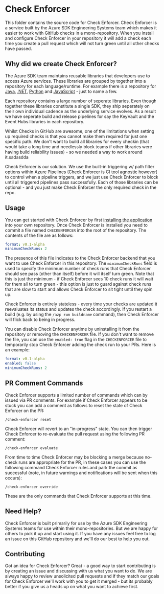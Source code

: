 # Check Enforcer


This folder contains the source code for Check Enforcer. Check Enforcer is a service built by the Azure SDK Engineering Systems team which makes it easier to work with GitHub checks in a mono-repository. When you install and configure Check Enforcer in your repository it will add a check each time you create a pull request which will not turn green until all other checks have passed.

## Why did we create Check Enforcer?

The Azure SDK team maintains reusable libraries that developers use to access Azure services. These libraries are grouped by together into a repository for each language/runtime. For example there is a repository for [Java](https://github.com/azure/azure-sdk-for-java), [.NET](https://github.com/azure/azure-sdk-for-net), [Python](https://github.com/azure/azure-sdk-for-python) and [JavaScript](https://github.com/azure/azure-sdk-for-javascript) - just to name a few.

Each repository contains a large number of seperate libraries. Even though together these libraries constitute a single SDK, they ship seperately on their own individual cadence as the underlying service evolves. As a result we have seperate build and release pipelines for say the KeyVault and the Event Hubs libraries in each repository.

Whilst Checks in GitHub are awesome, one of the limitations when setting up required checks is that you cannot make them required for just one specific path. We don't want to build all libraries for every checkin (that would take a long time and needlessly block teams if other libraries were having build reliability issues) - so we needed a way to work around it.sadasdda

Check Enforcer is our solution. We use the built-in triggering w/ path filter options within Azure Pipelines (Check Enforcer is CI tool agnostic however) to control when a pipeline triggers, and we just use Check Enforcer to block until all triggered pipelines pass successfully. Each of those libraries can be optional - and you just make Check Enforcer the only required check in the repo.

## Usage

You can get started with Check Enforcer by first [installing the application](https://github.com/apps/check-enforcer) into your own repository. Once Check Enforcer is installed you need to commit a file named ```CHECKENFORCER``` into the root of the repository. The contents of the file are as follows:

```yaml
format: v0.1-alpha
minimumCheckRuns: 2
```

The presence of this file indicates to the Check Enforcer backend that you want to use Check Enforcer in this repository. The ```minimumCheckRuns``` field is used to specify the minimum number of check runs that Check Enforcer should see pass (other than itself) before it will itself turn green. Note that this is just the minimum - if Check Enforcer sees 10 check runs it will wait for them all to turn green - this option is just to guard against check runs that are slow to start and allows Check Enforcer to sit tight until they spin up.

Check Enforcer is entirely stateless - every time your checks are updated it reevaluates its status and updates the check accordingly. If you restart a build (e.g. by using the ```/azp run buildname``` command), then Check Enforcer will flick back to being in progress.

You can disable Check Enforcer anytime by uninstalling it from the repository or removing the ```CHECKENFORCER``` file. If you don't want to remove the file, you can use the ```enabled: true``` flag in the ```CHECKENFORCER``` file to temporarily stop Check Enforcer adding the check run to your PRs. Here is an example:

```yaml
format: v0.1-alpha
enabled: false
minimumCheckRuns: 2
```

## PR Comment Commands

Check Enforcer supports a limited number of commands which can by issued via PR comments. For example if Check Enforcer appears to be stuck you can add a comment as follows to reset the state of Check Enforcer on the PR:

```
/check-enforcer reset
```

Check Enforcer will revert to an "in-progress" state. You can then trigger Check Enforcer to re-evaluate the pull request using the following PR comment:

```
/check-enforcer evaluate
```

From time to time Check Enforcer may be blocking a merge because no-check runs are appropriate for the PR, in these cases you can use the following command Check Enforcer rules and park the commit as successful (note, in future warnings and notifications will be sent when this occurs):

```
/check-enforcer override
```

These are the only commands that Check Enforcer supports at this time.

## Need Help?

Check Enforcer is built primarily for use by the Azure SDK Engineering Systems teams for use within their mono-repositories. But we are happy for others to pick it up and start using it. If you have any issues feel free to log an issue on this GitHub repository and we'll do our best to help you out.

## Contributing

Got an idea for Check Enforcer? Great - a good way to start contributing is by creating an issue and discussing with us what you want to do. We are always happy to review unsolicited pull requests and if they match our goals for Check Enforcer we'll work with you to get it merged - but its probably better if you give us a heads up on what you want to achieve first.
